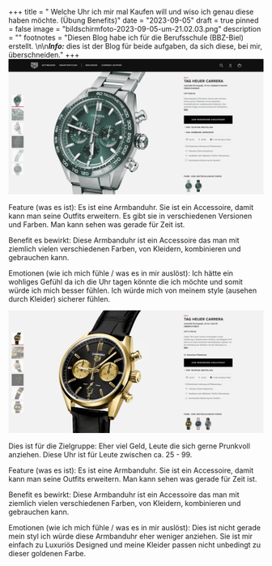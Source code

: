 +++
title = " Welche Uhr ich mir mal Kaufen will und wiso ich genau diese haben möchte.   (Übung Benefits)"
date = "2023-09-05"
draft = true
pinned = false
image = "bildschirmfoto-2023-09-05-um-21.02.03.png"
description = ""
footnotes = "Diesen Blog habe ich für die Berufsschule (BBZ-Biel) erstellt. \n\n***Info:*** dies ist der Blog für beide aufgaben, da sich diese, bei mir, überschneiden."
+++
![](bildschirmfoto-2023-09-05-um-17.46.57-1-1-1-.jpg)



Feature (was es ist): Es ist eine Armbanduhr. Sie ist ein Accessoire, damit kann man seine Outfits erweitern. Es gibt sie in verschiedenen Versionen und Farben. Man kann sehen was gerade für Zeit ist.

Benefit es bewirkt: Diese Armbanduhr ist ein Accessoire das man mit ziemlich vielen verschiedenen Farben, von Kleidern, kombinieren und gebrauchen kann. 

Emotionen (wie ich mich fühle / was es in mir auslöst): Ich hätte ein wohliges Gefühl da ich die Uhr tagen könnte die ich möchte und somit würde ich mich besser fühlen. Ich würde mich von meinem style (ausehen durch Kleider) sicherer fühlen.

![](bildschirmfoto-2023-09-05-um-21.07.36-1-1-.png)

Dies ist für die Zielgruppe: Eher viel Geld, Leute die sich gerne Prunkvoll anziehen. Diese Uhr ist für Leute zwischen ca. 25 - 99.

Feature (was es ist): Es ist eine Armbanduhr. Sie ist ein Accessoire, damit kann man seine Outfits erweitern.  Man kann sehen was gerade für Zeit ist.

Benefit es bewirkt: Diese Armbanduhr ist ein Accessoire das man mit ziemlich vielen verschiedenen Farben, von Kleidern, kombinieren und gebrauchen kann. 

Emotionen (wie ich mich fühle / was es in mir auslöst): Dies ist nicht gerade mein styl ich würde diese Armbanduhr eher weniger anziehen. Sie ist mir einfach zu Luxuriös Designed und meine Kleider passen nicht unbedingt zu dieser goldenen Farbe.